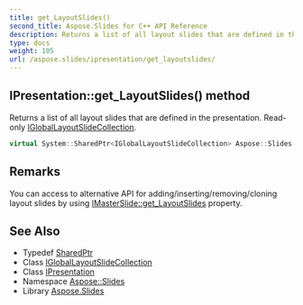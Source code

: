 ```yaml
---
title: get_LayoutSlides()
second_title: Aspose.Slides for C++ API Reference
description: Returns a list of all layout slides that are defined in the presentation. Read-only IGlobalLayoutSlideCollection.
type: docs
weight: 105
url: /aspose.slides/ipresentation/get_layoutslides/
---
```

## IPresentation::get_LayoutSlides() method


Returns a list of all layout slides that are defined in the presentation. Read-only [IGlobalLayoutSlideCollection](../../igloballayoutslidecollection/).

```cpp
virtual System::SharedPtr<IGlobalLayoutSlideCollection> Aspose::Slides::IPresentation::get_LayoutSlides()=0
```

## Remarks


You can access to alternative API for adding/inserting/removing/cloning layout slides by using [IMasterSlide::get_LayoutSlides](../../imasterslide/get_layoutslides/) property. 
## See Also

* Typedef [SharedPtr](../../../system/sharedptr/)
* Class [IGlobalLayoutSlideCollection](../../igloballayoutslidecollection/)
* Class [IPresentation](../)
* Namespace [Aspose::Slides](../../)
* Library [Aspose.Slides](../../../)